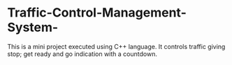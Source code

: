 # Traffic-Control-Management-System-
This is a mini project executed using C++ language.
It controls traffic giving stop; get ready and go indication with a countdown. 